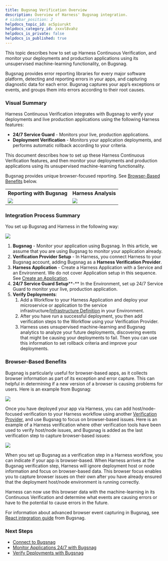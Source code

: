 ```yaml
---
title: Bugsnag Verification Overview
description: Overview of Harness' Bugsnag integration.
# sidebar_position: 2
helpdocs_topic_id: ac5piurukt
helpdocs_category_id: zxxvl8vahz
helpdocs_is_private: false
helpdocs_is_published: true
---
```


This topic describes how to set up Harness Continuous Verification, and monitor your deployments and production applications using its unsupervised machine-learning functionality, on Bugsnag.

Bugsnag provides error reporting libraries for every major software platform, detecting and reporting errors in your apps, and capturing diagnostic data for each error. Bugsnag captures your app’s exceptions or events, and groups them into errors according to their root causes.

### Visual Summary

Harness Continuous Verification integrates with Bugsnag to verify your deployments and live production applications using the following Harness features:

* **24/7 Service Guard** - Monitors your live, production applications.
* **Deployment Verification** - Monitors your application deployments, and performs automatic rollback according to your criteria.

This document describes how to set up these Harness Continuous Verification features, and then monitor your deployments and production applications using its unsupervised machine-learning functionality.

Bugsnag provides unique browser-focused reporting. See [Browser-Based Benefits](#browser_based_benefits) below.

|  |  |
| --- | --- |
| **Reporting with Bugsnag** | **Harness Analysis** |
| ![](./static/bugsnag-left.png) | ![](./static/bugsnag-right.png) |

### Integration Process Summary

You set up Bugsnag and Harness in the following way:

![](./static/bugsnag-verification-overview-05.png)

1. **Bugsnag** - Monitor your application using Bugsnag. In this article, we assume that you are using Bugsnag to monitor your application already.
2. **​Verification Provider Setup** - In Harness, you connect Harness to your Bugsnag account, adding Bugsnag as a **Harness Verification Provider**.
3. **Harness Application** - Create a Harness Application with a Service and an Environment. We do not cover Application setup in this sequence. See [Create an Application](../../../model-cd-pipeline/applications/application-configuration.md).
4. **​24/7 Service Guard Setup****-** In the Environment, set up 24/7 Service Guard to monitor your live, production application.
5. ​**Verify Deployments**:
	1. Add a Workflow to your Harness Application and deploy your microservice or application to the service infrastructure/[Infrastructure Definition](../../../model-cd-pipeline/environments/environment-configuration.md#add-an-infrastructure-definition) in your Environment.
	2. After you have run a successful deployment, you then add verification steps to the Workflow using your Verification Provider.
	3. Harness uses unsupervised machine-learning and Bugsnag analytics to analyze your future deployments, discovering events that might be causing your deployments to fail. Then you can use this information to set rollback criteria and improve your deployments.

### Browser-Based Benefits

Bugsnag is particularly useful for browser-based apps, as it collects browser information as part of its exception and error capture. This can helpful in determining if a new version of a browser is causing problems for users. Here is an example from Bugsnag:

![](./static/bugsnag-verification-overview-06.png)

Once you have deployed your app via Harness, you can add host/node-focused verification to your Harness workflow using another [Verification Provider](what-is-cv.md), and use Bugsnag to focus on browser-based issues. Here is an example of a Harness verification where other verification tools have been used to verify host/node issues, and Bugsnag is added as the last verification step to capture browser-based issues:

![](./static/bugsnag-verification-overview-07.png)

When you set up Bugsnag as a verification step in a Harness workflow, you can indicate if your app is browser-based. When Harness arrives at the Bugsnag verification step, Harness will ignore deployment host or node information and focus on browser-based data. This browser focus enables you to capture browser issues on their own after you have already ensured that the deployment host/node environment is running correctly.

Harness can now use this browser data with the machine-learning in its Continuous Verification and determine what events are causing errors or have to the potential to cause errors in the future.

For information about advanced browser event capturing in Bugsnag, see [React integration guide](https://docs.bugsnag.com/platforms/browsers/react/#sending-diagnostic-data) from Bugsnag.

### Next Steps

* [Connect to Bugsnag](../../bugsnag-verification/1-bugsnag-connection-setup.md)
* [Monitor Applications 24/7 with Bugsnag](../../bugsnag-verification/2-24-7-service-guard-for-bugsnag.md)
* [Verify Deployments with Bugsnag](../../bugsnag-verification/3-verify-deployments-with-bugsnag.md)

